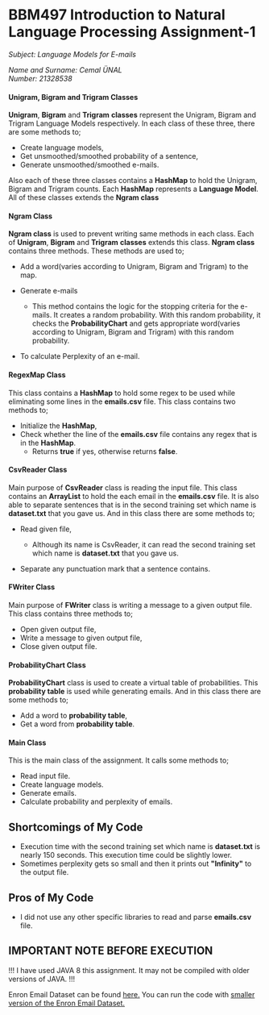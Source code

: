 # BBM497 Introduction to Natural Language Processing Assignment-1

_Subject: Language Models for E-mails_

_Name and Surname: Cemal ÜNAL_  
_Number: 21328538_


#### Unigram, Bigram and Trigram Classes

**Unigram**, **Bigram** and **Trigram** **classes** represent the Unigram, Bigram and Trigram Language Models respectively. In each class of these three, there are some methods to;
- Create language models,
- Get unsmoothed/smoothed probability of a sentence,
- Generate unsmoothed/smoothed e-mails.

Also each of these three classes contains a **HashMap** to hold the Unigram, Bigram and Trigram counts. Each **HashMap** represents a **Language Model**. All of these classes extends the **Ngram class**

#### Ngram Class
**Ngram class** is used to prevent writing same methods in each class. Each of **Unigram**, **Bigram** and **Trigram** **classes** extends this class. **Ngram class** contains three methods. These methods are used to;
- Add a word(varies according to Unigram, Bigram and Trigram) to the map.


- Generate e-mails
  - This method contains the logic for the stopping criteria for the e-mails. It creates a random probability. With this random probability, it checks the **ProbabilityChart** and gets appropriate word(varies according to Unigram, Bigram and Trigram) with this random probability.


- To calculate Perplexity of an e-mail.

#### RegexMap Class
This class contains a **HashMap** to hold some regex to be used while eliminating some lines in the **emails.csv** file. This class contains two methods to;
- Initialize the **HashMap**,
- Check whether the line of the **emails.csv** file contains any regex that is in the **HashMap**.
  - Returns **true** if yes, otherwise returns **false**.

#### CsvReader Class
Main purpose of **CsvReader** class is reading the input file. This class contains an **ArrayList** to hold the each email in the **emails.csv** file. It is also able to separate sentences that is in the second training set which name is **dataset.txt** that you gave us. And in this class there are some methods to;
- Read given file,
  - Although its name is CsvReader, it can read the second training set which name is **dataset.txt** that you gave us.


- Separate any punctuation mark that a sentence contains.

#### FWriter Class
Main purpose of **FWriter** class is writing a message to a given output file. This class contains three methods to;
- Open given output file,
- Write a message to given output file,
- Close given output file.

#### ProbabilityChart Class
**ProbabilityChart** class is used to create a virtual table of probabilities. This **probability table** is used while generating emails. And in this class there are some methods to;
- Add a word to **probability table**,
- Get a word from **probability table**.

#### Main Class
This is the main class of the assignment. It calls some methods to;
- Read input file.
- Create language models.
- Generate emails.
- Calculate probability and perplexity of emails.

## Shortcomings of My Code
- Execution time with the second training set which name is **dataset.txt** is nearly 150 seconds. This execution time could be slightly lower.
- Sometimes perplexity gets so small and then it prints out **"Infinity"** to the output file.

## Pros of My Code
- I did not use any other specific libraries to read and parse **emails.csv** file.

## IMPORTANT NOTE BEFORE EXECUTION
!!! I have used JAVA 8 this assignment. It may not be compiled with older versions of JAVA. !!!

Enron Email Dataset can be found [here.](https://www.cs.cmu.edu/~enron/enron_mail_20150507.tar.gz)
You can run the code with [smaller version of the Enron Email Dataset.](https://github.com/CemalUnal/BBM497-Assignments/blob/master/Exp1/less-enron-email-dataset.csv)

